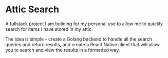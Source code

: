 # Attic Search
A fullstack project I am building for my personal use to allow me to quickly search for items I have stored in my attic.

The idea is simple - create a Golang backend to handle all the search queries and return results, and create a React Native client that will allow you to search and view the results in a formatted way.
